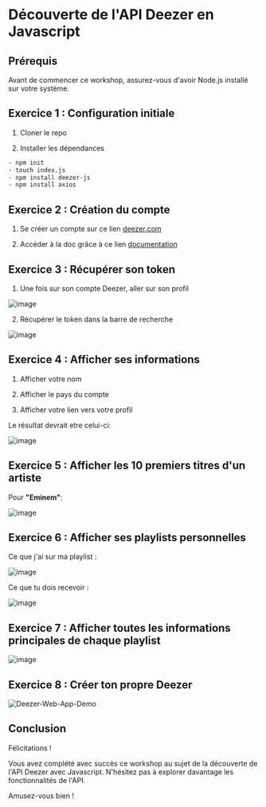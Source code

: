 # Découverte de l'API Deezer en Javascript

## Prérequis

Avant de commencer ce workshop, assurez-vous d'avoir Node.js installé sur votre système.

## Exercice 1 : Configuration initiale
1. Cloner le repo
   
2. Installer les dépendances

```bash
- npm init
- touch index.js
- npm install deezer-js
- npm install axios
 ```
## Exercice 2 : Création du compte

1. Se créer un compte sur ce lien [deezer.com](https://www.deezer.com/fr/) 

2. Accéder à la doc grâce à ce lien [documentation](https://developers.deezer.com/api)

## Exercice 3 : Récupérer son token

1. Une fois sur son compte Deezer, aller sur son profil
   
![image](https://github.com/Nicolasalx/API-Initiation/assets/114945623/5de1cb18-938c-4cad-b314-7d7b55703dff)

2. Récupérer le token dans la barre de recherche

![image](https://github.com/Nicolasalx/API-Initiation/assets/114945623/6681c9d1-f4d8-4f5d-ad7a-a55b46c742e3)

## Exercice 4 : Afficher ses informations

1. Afficher votre nom

2. Afficher le pays du compte

3. Afficher votre lien vers votre profil

Le résultat devrait etre celui-ci:

![image](https://github.com/Nicolasalx/D-couverte-de-l-API-Deezer-en-Javascript/assets/114945623/093c8547-b860-4f37-9ca0-ed63c7dad91a)

## Exercice 5 : Afficher les 10 premiers titres d'un artiste

Pour **"Eminem"**:

![image](https://github.com/Nicolasalx/D-couverte-de-l-API-Deezer-en-Javascript/assets/114945623/a2f0ffe9-06bd-4a91-a587-31545d953517)

## Exercice 6 : Afficher ses playlists personnelles

Ce que j'ai sur ma playlist :

![image](https://github.com/Nicolasalx/D-couverte-de-l-API-Deezer-en-Javascript/assets/114945623/4ec8a20e-d590-447e-adf1-1cb61b2646eb)

Ce que tu dois recevoir :

![image](https://github.com/Nicolasalx/D-couverte-de-l-API-Deezer-en-Javascript/assets/114945623/3f494372-9aaf-47a6-b305-554cc31c33fe)

## Exercice 7 : Afficher toutes les informations principales de chaque playlist

![image](https://github.com/Nicolasalx/Decouverte-de-l-API-Deezer-en-Javascript/assets/114945623/010b2215-b85c-4050-a7db-9171b3bb09fa)

## Exercice 8 : Créer ton propre Deezer

![Deezer-Web-App-Demo](https://github.com/Nicolasalx/Decouverte-de-l-API-Deezer-en-Javascript/assets/114945623/974b8567-7e1a-4de7-a076-cd278c87df79)


## Conclusion
    
Félicitations !

Vous avez complété avec succès ce workshop au sujet de la découverte de l'API Deezer avec Javascript. N'hésitez pas à explorer davantage les fonctionnalités de l'API.

Amusez-vous bien !
